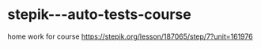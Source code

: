 # stepik---auto-tests-course
home work for course
https://stepik.org/lesson/187065/step/7?unit=161976
